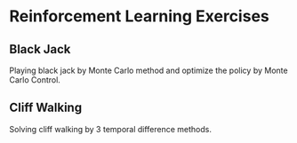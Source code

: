 # Reinforcement Learning Exercises

## Black Jack
Playing black jack by Monte Carlo method and optimize the policy by Monte Carlo Control.

## Cliff Walking
Solving cliff walking by 3 temporal difference methods.